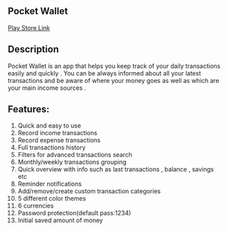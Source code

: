 ## Pocket Wallet 

<a href="https://play.google.com/store/apps/details?id=com.ngngteam.pocketwallet">Play Store Link</a>

## Description
Pocket Wallet is an app that helps you keep track of your daily transactions easily and quickly . 
You can be always informed about all your latest transactions and be aware of where your money goes as well as which are your main income sources .

## Features:

1. Quick and easy to use
2. Record income transactions
3. Record expense transactions
4. Full transactions history
5. Filters for advanced transactions search
6. Monthly/weekly transactions grouping
7. Quick overview with info such as last transactions , balance , savings etc
8. Reminder notifications
9. Add/remove/create custom transaction categories
10. 5 different color themes
11. 6 currencies
12. Password protection(default pass:1234)
13. Initial saved amount of money

